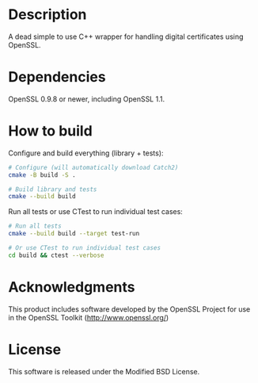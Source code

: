 # Description

A dead simple to use C++ wrapper for handling digital certificates using OpenSSL. 

# Dependencies

OpenSSL 0.9.8 or newer, including OpenSSL 1.1.

# How to build

Configure and build everything (library + tests):

```bash
# Configure (will automatically download Catch2)
cmake -B build -S .

# Build library and tests
cmake --build build
```

Run all tests or use CTest to run individual test cases:

```bash
# Run all tests
cmake --build build --target test-run

# Or use CTest to run individual test cases
cd build && ctest --verbose
```

# Acknowledgments

This product includes software developed by the OpenSSL Project
for use in the OpenSSL Toolkit (http://www.openssl.org/)

# License

This software is released under the Modified BSD License.

